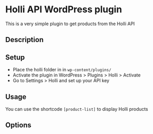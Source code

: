 # Holli API WordPress plugin 

This is a very simple plugin to get products from the Holli API

## Description 



## Setup 

 * Place the holli folder in in `wp-content/plugins/`
 * Activate the plugin in WordPress > Plugins > Holli > Activate
 * Go to Settings > Holli and set up your API key

## Usage

You can use the shortcode `[product-list]` to display Holli products

## Options



